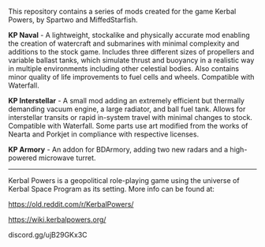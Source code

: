 This repository contains a series of mods created for the game Kerbal Powers, by Spartwo and MiffedStarfish.


**KP Naval** - A lightweight, stockalike and physically accurate mod enabling the creation of watercraft and submarines with minimal complexity and additions to the stock game. Includes three different sizes of propellers and variable ballast tanks, which simulate thrust and buoyancy in a realistic way in multiple environments including other celestial bodies. Also contains minor quality of life improvements to fuel cells and wheels. Compatible with Waterfall.


**KP Interstellar** - A small mod adding an extremely efficient but thermally demanding vacuum engine, a large radiator, and ball fuel tank. Allows for interstellar transits or rapid in-system travel with minimal changes to stock. Compatible with Waterfall. Some parts use art modified from the works of Nearta and Porkjet in compliance with respective licenses.


**KP Armory** - An addon for BDArmory, adding two new radars and a high-powered microwave turret.


-------------------------------------------------------

Kerbal Powers is a geopolitical role-playing game using the universe of Kerbal Space Program as its setting. More info can be found at:

https://old.reddit.com/r/KerbalPowers/

https://wiki.kerbalpowers.org/

discord.gg/ujB29GKx3C
